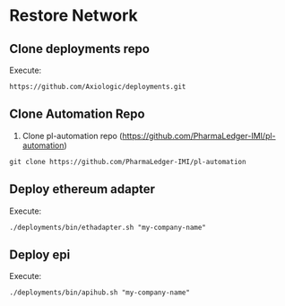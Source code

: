 # Restore Network

## Clone deployments repo 
Execute: 
```shell
https://github.com/Axiologic/deployments.git
```
## Clone Automation Repo
1. Clone pl-automation repo (https://github.com/PharmaLedger-IMI/pl-automation)
```shell
git clone https://github.com/PharmaLedger-IMI/pl-automation
```

## Deploy ethereum adapter
Execute:
```shell
./deployments/bin/ethadapter.sh "my-company-name" 
```

## Deploy epi
Execute:
```shell
./deployments/bin/apihub.sh "my-company-name"

